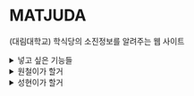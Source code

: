# MATJUDA

(대림대학교) 학식당의 소진정보를 알려주는 웹 사이트

<details>
<summary>넣고 싶은 기능들</summary>
-메인 기능: 코너별 매진 상태를 확인할 수 있음<br>
-서브 기능: 음식 사진 업데이트 (이용자 자발적 업데이트), 댓글 기능, 좋아요 싫어요 버튼 기능, 사진 업로드왕(업데이트를 많이한 유저에게 상품), 코너 VS 선택 기능, 광고 삽입해서 수익 창출 (구글 애드센스), 음식 종류 별 예상 소진시간 알려주기
</details>
<details>
<summary>원철이가 할거</summary>
1주차: json 파싱 사용자에게 보여지게, <del>구상한 거 README에 적기</del>, <del>notion 만들기</del>, <del>mac환경 설정</del>
</details>
<details>
<summary>성현이가 할거</summary>
1주차: 클라우드단 구상하기, 사진 판별 프롬포트 엔지니어링하기
</details>

